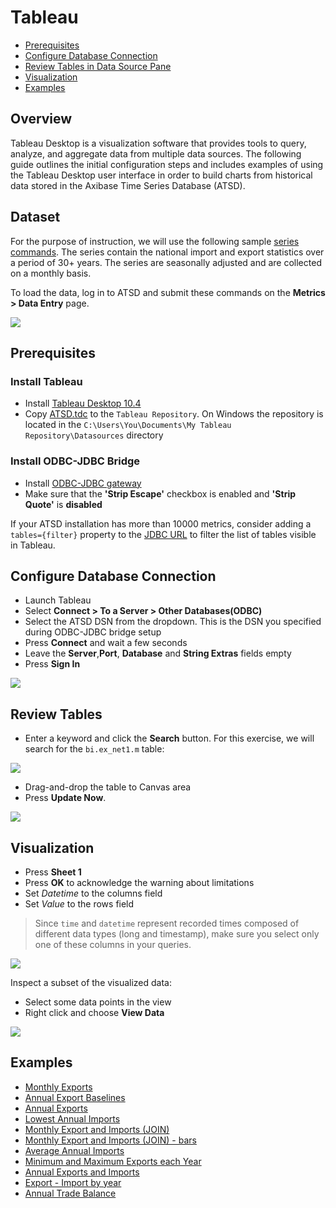 # Tableau

- [Prerequisites](#prerequisites)
- [Configure Database Connection](#configure-database-connection)
- [Review Tables in Data Source Pane](#review-tables-in-data-source-pane)
- [Visualization](#visualization)
- [Examples](#examples)

## Overview

Tableau Desktop is a visualization software that provides tools to query, analyze, and aggregate data from multiple data sources.  The following guide outlines the initial configuration steps and includes examples of using the Tableau Desktop user interface in order to build charts from historical data stored in the Axibase Time Series Database (ATSD).

## Dataset

For the purpose of instruction, we will use the following sample [series commands](resources/commands.txt). The series contain the national import and export statistics over a period of 30+ years. The series are seasonally adjusted and are collected on a monthly basis.

To load the data, log in to ATSD and submit these commands on the **Metrics > Data Entry** page.

![](images/metrics_entry.png)

## Prerequisites

### Install Tableau

- Install [Tableau Desktop 10.4](https://www.tableau.com/support/releases) 
- Copy [ATSD.tdc](resources/ATSD.tdc) to the `Tableau Repository`. On Windows the repository is located in the `C:\Users\You\Documents\My Tableau Repository\Datasources` directory

### Install ODBC-JDBC Bridge

- Install [ODBC-JDBC gateway](../odbc/README.md)  
- Make sure that the **'Strip Escape'** checkbox is enabled and **'Strip Quote'** is **disabled**

If your ATSD installation has more than 10000 metrics, consider adding a `tables={filter}` property to the [JDBC URL](https://github.com/axibase/atsd-jdbc#jdbc-connection-properties-supported-by-driver) to filter the list of tables visible in Tableau.

## Configure Database Connection

- Launch Tableau
- Select **Connect > To a Server > Other Databases(ODBC)**
- Select the ATSD DSN from the dropdown. This is the DSN you specified during ODBC-JDBC bridge setup
- Press **Connect** and wait a few seconds
- Leave the **Server**,**Port**, **Database** and **String Extras** fields empty
- Press **Sign In**

![](images/configure_connection.png)

## Review Tables

- Enter a keyword and click the **Search** button. For this exercise, we will search for the `bi.ex_net1.m` table:

![](images/search.png)  

- Drag-and-drop the table to Canvas area
- Press **Update Now**.

![](images/update_now1.png)

## Visualization

- Press **Sheet 1**
- Press **OK** to acknowledge the warning about limitations
- Set _Datetime_ to the columns field
- Set _Value_ to the rows field

> Since `time` and `datetime` represent recorded times composed of different data types (long and timestamp), make sure you select only one of these columns in your queries. 

![](images/sum_year.png)

Inspect a subset of the visualized data:

- Select some data points in the view
- Right click and choose **View Data**

![](images/summary1.png)

## Examples

- [Monthly Exports](examples/detailed_values_by_date_no_aggregation_for_one_metric.md)
- [Annual Export Baselines](examples/month_and_year_aggregation.md)
- [Annual Exports](examples/sum_by_year_for_one_metric.md)
- [Lowest Annual Imports](examples/value_aggregation.md)
- [Monthly Export and Imports (JOIN)](examples/detailed_values_by_date_no_aggregation_for_two_metric.md)
- [Monthly Export and Imports (JOIN) - bars](examples/comparision_of_two_metrics_at_one_bar_graph.md)
- [Average Annual Imports](examples/average_by_year_for_one_metric.md)
- [Minimum and Maximum Exports each Year](examples/min_and_max_by_year_for_one_metric.md)
- [Annual Exports and Imports](examples/sum_by_year_for_two_metrics.md)
- [Export - Import by year](examples/export-import_by_year.md)
- [Annual Trade Balance](examples/sum(export)-sum(import)_by_year.md)
